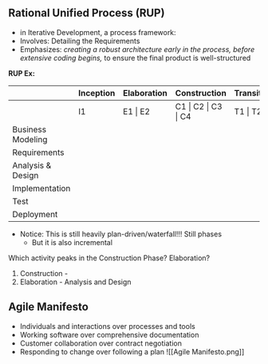 ## Rational Unified Process (RUP)
- in Iterative Development, a process framework:
- Involves: Detailing the Requirements
- Emphasizes: *creating a robust architecture early in the process, before extensive coding begins,* to ensure the final product is well-structured

**RUP Ex:**

|                   | Inception | Elaboration | Construction         | Transition |
| ----------------- | --------- | ----------- | -------------------- | ---------- |
|                   | I1        | E1 \| E2    | C1 \| C2 \| C3 \| C4 | T1 \| T2   |
| Business Modeling |           |             |                      |            |
| Requirements      |           |             |                      |            |
| Analysis & Design |           |             |                      |            |
| Implementation    |           |             |                      |            |
| Test              |           |             |                      |            |
| Deployment        |           |             |                      |            |
- Notice: This is still heavily plan-driven/waterfall!!! Still phases
	- But it is also incremental

Which activity peaks in the Construction Phase? Elaboration?
1. Construction - 
2. Elaboration - Analysis and Design

## Agile Manifesto
- Individuals and interactions over processes and tools
- Working software over comprehensive documentation
- Customer collaboration over contract negotiation
- Responding to change over following a plan
![[Agile Manifesto.png]]
